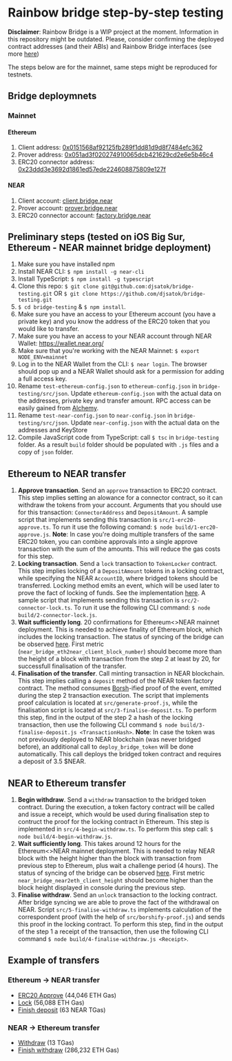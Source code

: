 # Rainbow bridge step-by-step testing

**Disclaimer**: Rainbow Bridge is a WIP project at the moment. Information in this repository might be outdated. Please, consider confirming the deployed contract addresses (and their ABIs) and Rainbow Bridge interfaces (see more [here](https://github.com/near/rainbow-bridge))

The steps below are for the mainnet, same steps might be reproduced for testnets.

## Bridge deploymnets

### Mainnet

#### Ethereum
1. Client address: [0x0151568af92125fb289f1dd81d9d8f7484efc362](https://etherscan.io/address/0x0151568af92125fb289f1dd81d9d8f7484efc362)
2. Prover address: [0x051ad3f020274910065dcb421629cd2e6e5b46c4](https://etherscan.io/address/0x051ad3f020274910065dcb421629cd2e6e5b46c4)
3. ERC20 connector address: [0x23ddd3e3692d1861ed57ede224608875809e127f](https://etherscan.io/address/0x23ddd3e3692d1861ed57ede224608875809e127f)

#### NEAR
1. Client account: [client.bridge.near](https://explorer.near.org/accounts/client.bridge.near)
2. Prover account: [prover.bridge.near](https://explorer.near.org/accounts/prover.bridge.near)
3. ERC20 connector account: [factory.bridge.near](https://explorer.near.org/accounts/factory.bridge.near)

## Preliminary steps (tested on iOS Big Sur, Ethereum - NEAR mainnet bridge deployment)

1. Make sure you have installed npm
2. Install NEAR CLI: `$ npm install -g near-cli`
3. Install TypeScript: `$ npm install -g typescript`
4. Clone this repo: `$ git clone git@github.com:djsatok/bridge-testing.git` OR `$ git clone https://github.com/djsatok/bridge-testing.git`
5. `$ cd bridge-testing` & `$ npm install`.
6. Make sure you have an access to your Ethereum account (you have a private key) and you know the address of the ERC20 token that you would like to transfer.
9. Make sure you have an access to your NEAR account through NEAR Wallet: https://wallet.near.org/
10. Make sure that you're working with the NEAR Mainnet: `$ export NODE_ENV=mainnet`
11. Log in to the NEAR Wallet from the CLI: `$ near login`. The browser should pop up and a NEAR Wallet should ask for a permission for adding a full access key.
12. Rename `test-ethereum-config.json` to `ethereum-config.json` in `bridge-testing/src/json`. Update `ethereum-config.json` with the actual data on the addresses, private key and transfer amount. RPC access can be easily gained from [Alchemy](https://www.alchemyapi.io/).
13. Rename `test-near-config.json` to `near-config.json` in `bridge-testing/src/json`. Update `near-config.json` with the actual data on the addresses and KeyStore
14. Compile JavaScript code from TypeScript: call `$ tsc` in `bridge-testing` folder. As a result `build` folder should be populated with `.js` files and a copy of `json` folder.


## Ethereum to NEAR transfer
1. **Approve transaction**. Send an `approve` transaction to ERC20 contract. This step implies setting an alowance for a connector contract, so it can withdraw the tokens from your account. Arguments that you should use for this transaction: `ConnectorAddress` and `DepositAmount`. A sample script that implements sending this transaction is `src/1-erc20-approve.ts`. To run it use the following comand: `$ node build/1-erc20-approve.js`. **Note**: In case you're doing multiple transfers of the same ERC20 token, you can combine approvals into a single approve transaction with the sum of the amounts. This will reduce the gas costs for this step.
2. **Locking transaction**. Send a `lock` transaction to `TokenLocker` contract. This step implies locking of a `DepositAmount` tokens in a locking contract, while specifying the NEAR `AccountID`, where bridged tokens should be transferred. Locking method emits an event, which will be used later to prove the fact of locking of funds. See the implementation [here](https://github.com/near/rainbow-token-connector/blob/master/erc20-connector/contracts/ERC20Locker.sol#L32-L35). A sample script that implements sending this transaction is `src/2-connector-lock.ts`. To run it use the following CLI command: `$ node build/2-connector-lock.js`.
3. **Wait sufficiently long**. 20 confirmations for Ethereum<>NEAR mainnet deployment. This is needed to achieve finality of Ethereum block, which includes the locking transaction. The status of syncing of the bridge can be observed [here](http://34.94.229.96:8002/metrics). First metric (`near_bridge_eth2near_client_block_number`) should become more than the height of a block with transaction from the step 2 at least by 20, for successfull finalisation of the transfer.
4. **Finalisation of the transfer**. Call minting transaction in NEAR blockchain. This step implies calling a `deposit` method of the NEAR token factory contract. The method consumes [Borsh](https://github.com/near/borsh)-ified proof of the event, emitted during the step 2 transaction execution. The script that implements proof calculation is located at `src/generate-proof.js`, while the finalisation script is located at `src/3-finalise-deposit.ts`. To perform this step, find in the output of the step 2 a hash of the locking transaction, then use the following CLI command `$ node build/3-finalise-deposit.js <TransactionHash>`. **Note**: In case the token was not previously deployed to NEAR blockchain (was never bridged before), an additional call to `deploy_bridge_token` will be done automatically. This call deploys the bridged token contract and requires a deposit of 3.5 $NEAR.

## NEAR to Ethereum transfer
1. **Begin withdraw**. Send a `withdraw` transaction to the bridged token contract. During the execution, a token factory contract will be called and issue a receipt, which would be used during finalisation step to contruct the proof for the locking contract in Ethereum. This step is implemented in `src/4-begin-withdraw.ts`. To perform this step call: `$ node build/4-begin-withdraw.js`.
2. **Wait sufficiently long**. This takes around 12 hours for the Ethereum<>NEAR mainnet deployment. This is needed to relay NEAR block with the height higher than the block with transaction from previous step to Ethereum, plus wait a challenge period (4 hours). The status of syncing of the bridge can be observed [here](http://34.94.229.96:8001/metrics). First metric `near_bridge_near2eth_client_height` should become higher than the block height displayed in console during the previous step.
3. **Finalise withdraw**. Send an `unlock` transaction to the locking contract. After bridge syncing we are able to prove the fact of the withdrawal on NEAR. Script `src/5-finalise-withdraw.ts` implements calculation of the correspondent proof (with the help of `src/borshify-proof.js`) and sends this proof in the locking contract. To perform this step, find in the output of the step 1 a receipt of the transaction, then use the following CLI command `$ node build/4-finalise-withdraw.js <Receipt>`.

## Example of transfers
### Ethereum -> NEAR transfer

* [ERC20 Approve](https://etherscan.io/tx/0x98b0c7b977eb701769dfb22c18539bc4a87539ef67499fa49ad543bdfc3b8ef2) (44,046 ETH Gas)
* [Lock](https://etherscan.io/tx/0x250607fdc1afab0ad183cf008e296839e8d4e3a5f14f2a290f27470f030ea80c) (56,088 ETH Gas)
* [Finish deposit](https://explorer.near.org/transactions/4MCiuNHSnkrHceFyw86PxgwGTANhJDEcCmBxuEzz6tjT) (63 NEAR TGas)

### NEAR -> Ethereum transfer

* [Withdraw](https://explorer.near.org/transactions/GkcKPbX8sRxUQBJNp71rhG7Ev93cqvDRiCvtPaEsG8pH) (13 TGas)
* [Finish withdraw](https://etherscan.io/tx/0x54d9a80a871663c0e94203fe423e61f0a3ee12f36ce1424cb87b5caad0656141) (286,232 ETH Gas)
